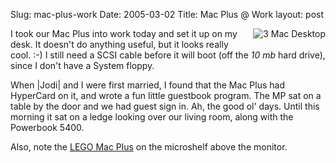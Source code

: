 Slug: mac-plus-work
Date: 2005-03-02
Title: Mac Plus @ Work
layout: post

<a href="http://redmonk.net/mt/mt-static/uploads/3macDesktop.jpg"><img alt="3 Mac Desktop" class="at-xid-6a010534988cd3970b0120a5b3647e970c" src="https://steveivy.typepad.com/.a/6a010534988cd3970b0120a5b3647e970c-pi" style="float:right; padding: 0 0 4px 7px;" /></a> I took our Mac Plus into work today and set it up on my desk. It doesn&#39;t do anything useful, but it looks really cool. :-) I still need a SCSI cable before it will boot (off the *10 mb* hard drive), since I don&#39;t have a System floppy.

When |Jodi| and I were first married, I found that the Mac Plus had HyperCard on it, and wrote a fun little guestbook program. The MP sat on a table by the door and we had guest sign in. Ah, the good ol&#39; days. Until this morning it sat on a ledge looking over our living room, along with the Powerbook 5400.

Also, note the <a href="http://redmonk.net/archives/2000/09/12/lego-plus/">LEGO Mac Plus</a> on the microshelf above the monitor.
